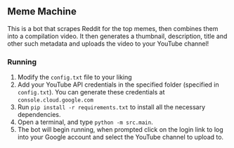 ## Meme Machine

This is a bot that scrapes Reddit for the top memes, then combines them into a compilation video. It then generates
a thumbnail, description, title and other such metadata and uploads the video to your YouTube channel!

### Running
1. Modify the `config.txt` file to your liking
2. Add your YouTube API credentials in the specified folder (specified in `config.txt`). You can generate these
credentials at `console.cloud.google.com`
3. Run `pip install -r requirements.txt` to install all the necessary dependencies.
4. Open a terminal, and type ```python -m src.main```.
5. The bot will begin running, when prompted click on the login link to log into your Google account and select 
the YouTube channel to upload to.